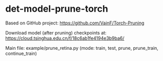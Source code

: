 # det-model-prune-torch

Based on GitHub project: https://github.com/VainF/Torch-Pruning

Download model (after pruning) checkpoints at: https://cloud.tsinghua.edu.cn/f/18c6ab1fe4194e3b9ba6/

Main file: example/prune_retina.py (mode: train, test, prune, prune_train, continue_train)